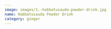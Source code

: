 ```yaml
---
image: images/1.-habbatusauda-powder-drink.jpg
name: Habbatusauda Powder Drink
category: ginger
---
```

